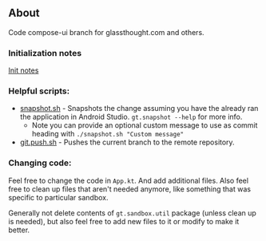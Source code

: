## About
Code compose-ui branch for glassthought.com and others.

### Initialization notes
[Init notes](doc/creation-notes.md)

### Helpful scripts:
- [snapshot.sh](snapshot.sh) - Snapshots the change assuming you have the already ran the application in Android Studio. `gt.snapshot --help` for more info. 
  - Note you can provide an optional custom message to use as commit heading with `./snapshot.sh "Custom message"`
- [git.push.sh](git.push.sh) - Pushes the current branch to the remote repository.

### Changing code:
Feel free to change the code in `App.kt`. And add additional files. Also feel free to clean up files that aren't needed anymore, like something that was specific to particular sandbox.

Generally not delete contents of `gt.sandbox.util` package (unless clean up is needed), but also feel free to add new files to it or modify to make it better. 
